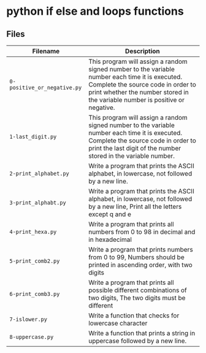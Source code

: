 # python if else and loops functions
## Files
| Filename | Description |
| -------- | ----------- |
| `0-positive_or_negative.py` | This program will assign a random signed number to the variable number each time it is executed. Complete the source code in order to print whether the number stored in the variable number is positive or negative. |
| `1-last_digit.py` | This program will assign a random signed number to the variable number each time it is executed. Complete the source code in order to print the last digit of the number stored in the variable number. |
| `2-print_alphabet.py` | Write a program that prints the ASCII alphabet, in lowercase, not followed by a new line. |
| `3-print_alphabt.py` | Write a program that prints the ASCII alphabet, in lowercase, not followed by a new line, Print all the letters except q and e |
| `4-print_hexa.py` | Write a program that prints all numbers from 0 to 98 in decimal and in hexadecimal |
| `5-print_comb2.py` | Write a program that prints numbers from 0 to 99, Numbers should be printed in ascending order, with two digits |
| `6-print_comb3.py` | Write a program that prints all possible different combinations of two digits, The two digits must be different |
| `7-islower.py` | Write a function that checks for lowercase character |
| `8-uppercase.py` | Write a function that prints a string in uppercase followed by a new line. |